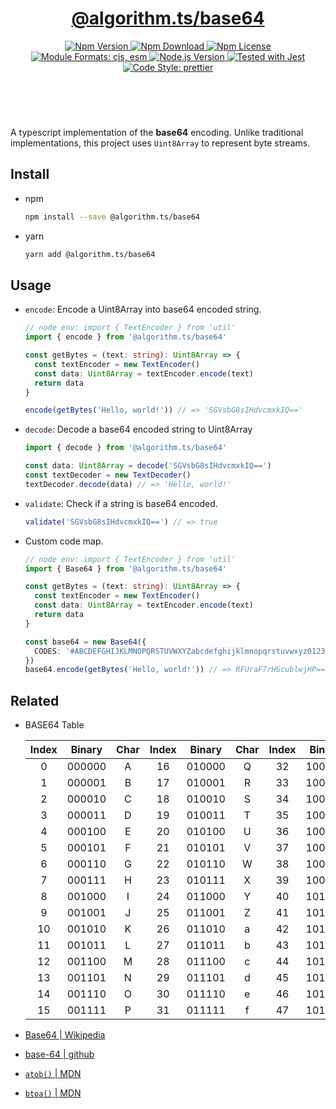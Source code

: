 <header>
  <h1 align="center">
    <a href="https://github.com/guanghechen/algorithm.ts/tree/release-3.x.x/packages/base64/#readme">@algorithm.ts/base64</a>
  </h1>
  <div align="center">
    <a href="https://www.npmjs.com/package/@algorithm.ts/base64">
      <img
        alt="Npm Version"
        src="https://img.shields.io/npm/v/@algorithm.ts/base64.svg"
      />
    </a>
    <a href="https://www.npmjs.com/package/@algorithm.ts/base64">
      <img
        alt="Npm Download"
        src="https://img.shields.io/npm/dm/@algorithm.ts/base64.svg"
      />
    </a>
    <a href="https://www.npmjs.com/package/@algorithm.ts/base64">
      <img
        alt="Npm License"
        src="https://img.shields.io/npm/l/@algorithm.ts/base64.svg"
      />
    </a>
    <a href="#install">
      <img
        alt="Module Formats: cjs, esm"
        src="https://img.shields.io/badge/module_formats-cjs%2C%20esm-green.svg"
      />
    </a>
    <a href="https://github.com/nodejs/node">
      <img
        alt="Node.js Version"
        src="https://img.shields.io/node/v/@algorithm.ts/base64"
      />
    </a>
    <a href="https://github.com/facebook/jest">
      <img
        alt="Tested with Jest"
        src="https://img.shields.io/badge/tested_with-jest-9c465e.svg"
      />
    </a>
    <a href="https://github.com/prettier/prettier">
      <img
        alt="Code Style: prettier"
        src="https://img.shields.io/badge/code_style-prettier-ff69b4.svg?style=flat-square"
      />
    </a>
  </div>
</header>
<br/>


A typescript implementation of the **base64** encoding. Unlike traditional implementations, this
project uses `Uint8Array` to represent byte streams.


## Install

* npm

  ```bash
  npm install --save @algorithm.ts/base64
  ```

* yarn

  ```bash
  yarn add @algorithm.ts/base64
  ```


## Usage


* `encode`: Encode a Uint8Array into base64 encoded string.

  ```typescript
  // node env: import { TextEncoder } from 'util'
  import { encode } from '@algorithm.ts/base64'

  const getBytes = (text: string): Uint8Array => {
    const textEncoder = new TextEncoder()
    const data: Uint8Array = textEncoder.encode(text)
    return data
  }

  encode(getBytes('Hello, world!')) // => 'SGVsbG8sIHdvcmxkIQ=='
  ```

* `decode`: Decode a base64 encoded string to Uint8Array

  ```typescript
  import { decode } from '@algorithm.ts/base64'

  const data: Uint8Array = decode('SGVsbG8sIHdvcmxkIQ==') 
  const textDecoder = new TextDecoder()
  textDecoder.decode(data) // => 'Hello, world!'
  ```

* `validate`: Check if a string is base64 encoded.

  ```typescript
  validate('SGVsbG8sIHdvcmxkIQ==') // => true
  ```

* Custom code map.

  ```typescript
  // node env: import { TextEncoder } from 'util'
  import { Base64 } from '@algorithm.ts/base64'

  const getBytes = (text: string): Uint8Array => {
    const textEncoder = new TextEncoder()
    const data: Uint8Array = textEncoder.encode(text)
    return data
  }

  const base64 = new Base64({
    CODES: '#ABCDEFGHIJKLMNOPQRSTUVWXYZabcdefghijklmnopqrstuvwxyz0123456789+'
  })
  base64.encode(getBytes('Hello, world!')) // => RFUraF7rHGcublwjHP==
  ```


## Related

* BASE64 Table

  Index | Binary  | Char  | Index | Binary  | Char  | Index | Binary  | Char  | Index | Binary  | Char
  :----:|:-------:|:-----:|:-----:|:-------:|:-----:|:-----:|:-------:|:-----:|:-----:|:-------:|:-----
   0    | 000000  | A     | 16    | 010000  | Q     | 32    | 100000  | g     | 48    | 110000  | w
   1    | 000001  | B     | 17    | 010001  | R     | 33    | 100001  | h     | 49    | 110001  | x
   2    | 000010  | C     | 18    | 010010  | S     | 34    | 100010  | i     | 50    | 110010  | y
   3    | 000011  | D     | 19    | 010011  | T     | 35    | 100011  | j     | 51    | 110011  | z
   4    | 000100  | E     | 20    | 010100  | U     | 36    | 100100  | k     | 52    | 110100  | 0
   5    | 000101  | F     | 21    | 010101  | V     | 37    | 100101  | l     | 53    | 110101  | 1
   6    | 000110  | G     | 22    | 010110  | W     | 38    | 100110  | m     | 54    | 110110  | 2
   7    | 000111  | H     | 23    | 010111  | X     | 39    | 100111  | n     | 55    | 110111  | 3
   8    | 001000  | I     | 24    | 011000  | Y     | 40    | 101000  | o     | 56    | 111000  | 4
   9    | 001001  | J     | 25    | 011001  | Z     | 41    | 101001  | p     | 57    | 111001  | 5
   10   | 001010  | K     | 26    | 011010  | a     | 42    | 101010  | q     | 58    | 111010  | 6
   11   | 001011  | L     | 27    | 011011  | b     | 43    | 101011  | r     | 59    | 111011  | 7
   12   | 001100  | M     | 28    | 011100  | c     | 44    | 101100  | s     | 60    | 111100  | 8
   13   | 001101  | N     | 29    | 011101  | d     | 45    | 101101  | t     | 61    | 111101  | 9
   14   | 001110  | O     | 30    | 011110  | e     | 46    | 101110  | u     | 62    | 111110  | +
   15   | 001111  | P     | 31    | 011111  | f     | 47    | 101111  | v     | 63    | 111111  | /




* [Base64 | Wikipedia](https://en.wikipedia.org/wiki/Base64)
* [base-64 | github](https://github.com/mathiasbynens/base64)
* [`atob()` | MDN](https://developer.mozilla.org/en-US/docs/Web/API/atob)
* [`btoa()` | MDN](https://developer.mozilla.org/en-US/docs/Web/API/btoa)


[homepage]: https://github.com/guanghechen/algorithm.ts/tree/release-3.x.x/packages/base64#readme
